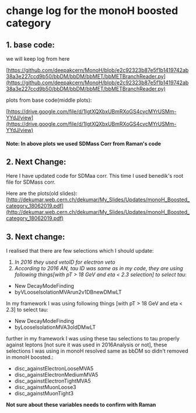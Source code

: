 # change log for the monoH boosted category

## 1. base code:
we will keep log from here

[https://github.com/deepakcern/MonoH/blob/e2c92323b87e5f1b1419742ab38a3e227ccd9b50/bbDM/bbDM/bbMET/bbMETBranchReader.py](https://github.com/deepakcern/MonoH/blob/e2c92323b87e5f1b1419742ab38a3e227ccd9b50/bbDM/bbDM/bbMET/bbMETBranchReader.py)


plots from base code(middle plots): 

[https://drive.google.com/file/d/1IgtXQXbxUBmRXoGS4cvcMYrUSMm-YYdJ/view](https://drive.google.com/file/d/1IgtXQXbxUBmRXoGS4cvcMYrUSMm-YYdJ/view)

#### Note: In above plots we used SDMass Corr from Raman's code

## 2. Next Change:
Here I have updated code for SDMaa corr. This time I used benedik's root file for SDMass corr.

Here are the plots(old slides):
[http://dekumar.web.cern.ch/dekumar/My_Slides/Updates/monoH_Boosted_category_18062019.pdf](http://dekumar.web.cern.ch/dekumar/My_Slides/Updates/monoH_Boosted_category_18062019.pdf)


## 3. Next change:

I realised that there are few selections which I should update:
1. _In 2016 they used vetoID for electron veto_
2. _According to 2016 AN, tau ID was same as in my code, they are using following things[with pT > 18 GeV and eta < 2.3 selection] to select tau_:
  - New DecayModeFinding
  - byVLooseIsolationMVArun2v1DBnewDMwLT
  
In my framework I was using following things [with pT > 18 GeV and eta < 2.3] to select tau:
- New DecayModeFinding
- byLooseIsolationMVA3oldDMwLT

further in my framework I was using these tau selections to tau properly against leptons [not sure it was used in 2016Analysis or not], these selections I was using in monoH resolved same as bbDM so didn't removed in monoH boosted.:
- disc_againstElectronLooseMVA5
- disc_againstElectronMediumMVA5
- disc_againstElectronTightMVA5
- disc_againstMuonLoose3 
- disc_againstMuonTight3

**Not sure about these variables needs to confirm with Raman**

